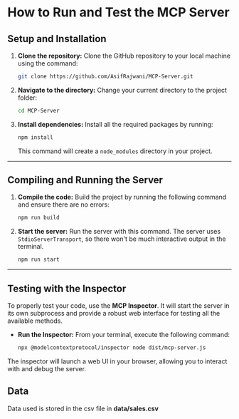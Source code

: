 # How to Run and Test the MCP Server

## Setup and Installation

1.  **Clone the repository:** Clone the GitHub repository to your local machine using the command:

    ```bash
    git clone https://github.com/AsifRajwani/MCP-Server.git
    ```

2.  **Navigate to the directory:** Change your current directory to the project folder:

    ```bash
    cd MCP-Server
    ```

3.  **Install dependencies:** Install all the required packages by running:

    ```bash
    npm install
    ```

    This command will create a `node_modules` directory in your project.

---

## Compiling and Running the Server

1.  **Compile the code:** Build the project by running the following command and ensure there are no errors:

    ```bash
    npm run build
    ```

2.  **Start the server:** Run the server with this command. The server uses `StdioServerTransport`, so there won't be much interactive output in the terminal.

    ```bash
    npm run start
    ```

---

## Testing with the Inspector

To properly test your code, use the **MCP Inspector**. It will start the server in its own subprocess and provide a robust web interface for testing all the available methods.

- **Run the Inspector:** From your terminal, execute the following command:

  ```bash
  npx @modelcontextprotocol/inspector node dist/mcp-server.js
  ```

The inspector will launch a web UI in your browser, allowing you to interact with and debug the server.

## Data

Data used is stored in the csv file in **data/sales.csv**
